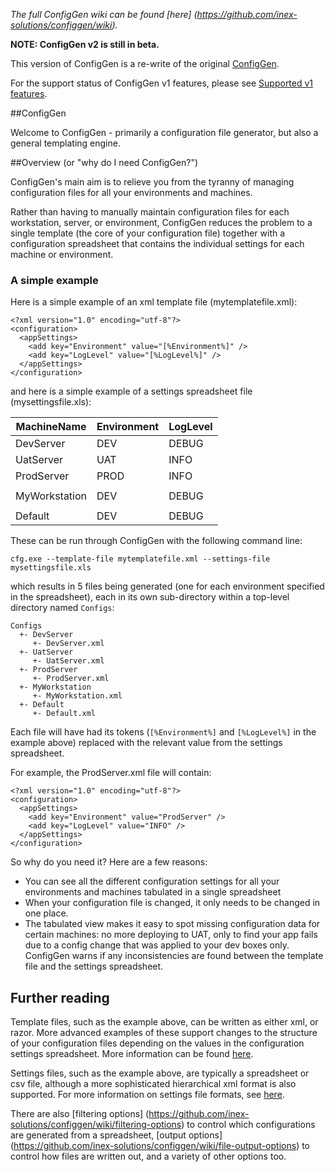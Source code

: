 _The full ConfigGen wiki can be found [here] (https://github.com/inex-solutions/configgen/wiki)._

**NOTE: ConfigGen v2 is still in beta.**

This version of ConfigGen is a re-write of the original [ConfigGen](https://configgen.codeplex.com/).

For the support status of ConfigGen v1 features, please see [Supported v1 features](https://github.com/inex-solutions/configgen/wiki/configgen-v1-compatibility).

##ConfigGen 

Welcome to ConfigGen - primarily a configuration file generator, but also a general templating engine.

##Overview (or "why do I need ConfigGen?")

ConfigGen's main aim is to relieve you from the tyranny of managing configuration files for all your environments and machines. 

Rather than having to manually maintain configuration files for each workstation, server, or environment, ConfigGen reduces the problem to a single template (the core of your configuration file) together with a configuration spreadsheet that contains the individual settings for each machine or environment.

### A simple example

Here is a simple example of an xml template file (mytemplatefile.xml):

    <?xml version="1.0" encoding="utf-8"?>
    <configuration>
      <appSettings>
        <add key="Environment" value="[%Environment%]" />
        <add key="LogLevel" value="[%LogLevel%]" />
      </appSettings>
    </configuration>

and here is a simple example of a settings spreadsheet file (mysettingsfile.xls):

| MachineName   | Environment | LogLevel |
| ---           | ---         | ---      |
| DevServer     | DEV         | DEBUG    |
| UatServer     | UAT         | INFO     |
| ProdServer    | PROD        | INFO     |
| | |
| MyWorkstation | DEV         | DEBUG    |
| | |
| Default       | DEV         | DEBUG    |

These can be run through ConfigGen with the following command line:

    cfg.exe --template-file mytemplatefile.xml --settings-file mysettingsfile.xls

which results in 5 files being generated (one for each environment specified in the spreadsheet), each in its own sub-directory within a top-level directory named `Configs`:

    Configs
      +- DevServer
         +- DevServer.xml
      +- UatServer
         +- UatServer.xml
      +- ProdServer
         +- ProdServer.xml
      +- MyWorkstation
         +- MyWorkstation.xml
      +- Default
         +- Default.xml

Each file will have had its tokens (`[%Environment%]` and `[%LogLevel%]` in the example above) replaced with the relevant value from the settings spreadsheet.

For example, the ProdServer.xml file will contain:

    <?xml version="1.0" encoding="utf-8"?>
    <configuration>
      <appSettings>
        <add key="Environment" value="ProdServer" />
        <add key="LogLevel" value="INFO" />
      </appSettings>
    </configuration>

So why do you need it? Here are a few reasons:

* You can see all the different configuration settings for all your environments and machines tabulated in a single spreadsheet
* When your configuration file is changed, it only needs to be changed in one place.
* The tabulated view makes it easy to spot missing configuration data for certain machines: no more deploying to UAT, only to find your app fails due to a config change that was applied to your dev boxes only.
ConfigGen warns if any inconsistencies are found between the template file and the settings spreadsheet.

## Further reading
Template files, such as the example above, can be written as either xml, or razor. 
More advanced examples of these support changes to the structure of your configuration files depending on the values in the configuration settings spreadsheet.
More information can be found [here](https://github.com/inex-solutions/configgen/wiki/template-files).

Settings files, such as the example above, are typically a spreadsheet or csv file, although a more sophisticated hierarchical xml format is also supported. 
For more information on settings file formats, see [here](https://github.com/inex-solutions/configgen/wiki/settings-files).

There are also [filtering options] (https://github.com/inex-solutions/configgen/wiki/filtering-options) to control which configurations are generated from a spreadsheet, [output options] (https://github.com/inex-solutions/configgen/wiki/file-output-options) to control how files are written out, and a variety of other options too.

